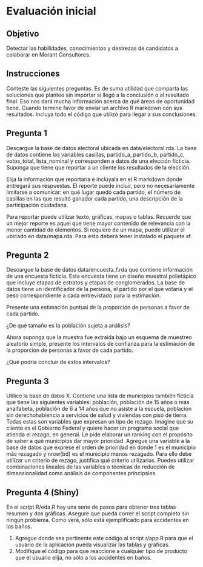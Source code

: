 # Evaluación inicial

## Objetivo

Detectar las habilidades, conocimientos y destrezas de candidatos a colaborar en Morant Consultores.

## Instrucciones

Conteste las siguientes preguntas. Es de suma utilidad que comparta las soluciones que plantee sin importar si llegó a la conclusión o al resultado final. Eso nos dará mucha información acerca de qué áreas de oportunidad tiene. Cuando termine favor de enviar un archivo R markdown con sus resultados. Incluya todo el código que utilizó para llegar a sus conclusiones. 

## Pregunta 1

Descargue la base de datos electoral ubicada en data/electoral.rda. La base de datos contiene las variables casillas, partido_a, partido_b, partido_c, votos_total, lista_nominal y corresponden a datos de una elección ficticia. Suponga que tiene que reportar a un cliente los resultados de la elección. 

Elija la información que reportaría e inclúyala en el R markdown donde entregará sus respuestas. El reporte puede incluir, pero no necesariamente limitarse a comunicar: en qué lugar quedó cada partido, el número de casillas en las que resultó ganador cada partido, una descripción de la participación ciudadana. 

Para reportar puede utilizar texto, gráficas, mapas o tablas. Recuerde que un mejor reporte es aquel que tiene mayor contenido de relevancia con la menor cantidad de elementos. Si requiere de un mapa, puede utilizar el ubicado en data/mapa.rda. Para esto deberá tener instalado el paquete sf.

## Pregunta 2

Descargue la base de datos data/encuesta_f.rda que contiene información de una encuesta ficticia. Esta encuesta tiene un diseño muestral polietápico que incluye etapas de estratos y etapas de conglomerados. La base de datos tiene un identificador de la persona, el partido por el que votaría  y el peso correspondiente a cada entrevistado para la estimación. 

Presente una estimación puntual de la proporción de personas a favor de cada partido.

¿De qué tamaño es la población sujeta a análisis? 

Ahora suponga que la muestra fue extraída bajo un esquema de muestreo aleatorio simple, presente los intervalos de confianza para la estimación de la proporción de personas a favor de cada partido.

¿Qué podría concluir de estos intervalos?

## Pregunta 3

Utilice la base de datos X. Contiene una lista de municipios también ficticia que tiene las siguientes variables: población, población de 15 años o más analfabeta, población de 6 a 14 años que no asiste a la escuela, población sin derechohabiencia a servicios de salud y viviendas con piso de tierra. Todas estas son variables que expresan un tipo de rezago. Imagine que su cliente es el Gobierno Federal y quiere hacer un programa social que atienda el rezago, en general. Le pide elaborar un ranking con el propósito de saber a qué municipios dar mayor prioridad. Agregue una variable a la base de datos que exprese el orden de prioridad en donde 1 es el municipio más rezagado y nrow(bd) es el municipio menos rezagado. Para ello debe utilizar un criterio de rezago, justifica qué criterio utilizarías. Puedes utilizar combinaciones lineales de las variables o técnicas de reducción de dimensionalidad como análisis de componentes principales.

## Pregunta 4 (Shiny)

En el script R/eda.R hay una serie de pasos para obtener tres tablas resumen y dos gráficas. Asegure que pueda correr el script completo sin ningún problema. Como verá, sólo está ejemplificado para accidentes en los baños. 

1.	Agregue donde sea pertinente este código al script r/app.R para que el usuario de la aplicación pueda visualizar las tablas y gráficas. 
2.	Modifique el código para que reaccione a cualquier tipo de producto que el usuario elija, no sólo a los accidentes en baños.

